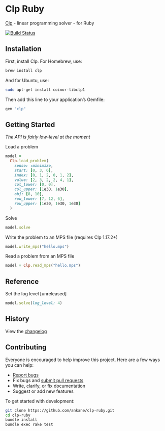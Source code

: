 # Clp Ruby

[Clp](https://github.com/coin-or/Clp) - linear programming solver - for Ruby

[![Build Status](https://github.com/ankane/clp-ruby/workflows/build/badge.svg?branch=master)](https://github.com/ankane/clp-ruby/actions)

## Installation

First, install Clp. For Homebrew, use:

```sh
brew install clp
```

And for Ubuntu, use:

```sh
sudo apt-get install coinor-libclp1
```

Then add this line to your application’s Gemfile:

```ruby
gem "clp"
```

## Getting Started

*The API is fairly low-level at the moment*

Load a problem

```ruby
model =
  Clp.load_problem(
    sense: :minimize,
    start: [0, 3, 6],
    index: [0, 1, 2, 0, 1, 2],
    value: [2, 3, 2, 2, 4, 1],
    col_lower: [0, 0],
    col_upper: [1e30, 1e30],
    obj: [8, 10],
    row_lower: [7, 12, 6],
    row_upper: [1e30, 1e30, 1e30]
  )
```

Solve

```ruby
model.solve
```

Write the problem to an MPS file (requires Clp 1.17.2+)

```ruby
model.write_mps("hello.mps")
```

Read a problem from an MPS file

```ruby
model = Clp.read_mps("hello.mps")
```

## Reference

Set the log level [unreleased]

```ruby
model.solve(log_level: 4)
```

## History

View the [changelog](https://github.com/ankane/clp-ruby/blob/master/CHANGELOG.md)

## Contributing

Everyone is encouraged to help improve this project. Here are a few ways you can help:

- [Report bugs](https://github.com/ankane/clp-ruby/issues)
- Fix bugs and [submit pull requests](https://github.com/ankane/clp-ruby/pulls)
- Write, clarify, or fix documentation
- Suggest or add new features

To get started with development:

```sh
git clone https://github.com/ankane/clp-ruby.git
cd clp-ruby
bundle install
bundle exec rake test
```
